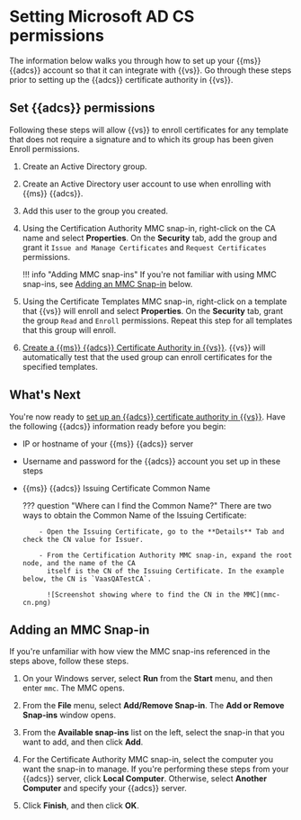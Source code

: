 # Setting Microsoft AD CS permissions

The information below walks you through how to set up your {{ms}} {{adcs}}
account so that it can integrate with {{vs}}. Go through these steps prior
to setting up the {{adcs}} certificate authority in {{vs}}.

## Set {{adcs}} permissions

Following these steps will allow {{vs}} to enroll certificates for any template
that does not require a signature and to which its group has been given Enroll
permissions. 

1. Create an Active Directory group.

2. Create an Active Directory user account to use when enrolling with {{ms}}
   {{adcs}}.

3. Add this user to the group you created.

4. Using the Certification Authority MMC snap-in, right-click on the CA name and
   select **Properties**. On the **Security** tab, add the group and grant it
   `Issue and Manage Certificates` and `Request Certificates` permissions. 

    !!! info "Adding MMC snap-ins"
        If you're not familiar with using MMC snap-ins, see [Adding an MMC Snap-in](#addSnapin)
        below.

5. Using the Certificate Templates MMC snap-in, right-click on a template that
   {{vs}} will enroll and select **Properties**. On the **Security** tab, grant
   the group `Read` and `Enroll` permissions. Repeat this step for all templates
   that this group will enroll.

6. [Create a {{ms}} {{adcs}} Certificate Authority in {{vs}}](issuing-certificates-with-microsoft-adcs.md). 
   {{vs}} will automatically test that the used group can enroll certificates for the
   specified templates. 

## What's Next

You're now ready to [set up an {{adcs}} certificate authority in {{vs}}](issuing-certificates-with-microsoft-adcs.md).
Have the following {{adcs}} information ready before you begin:

- IP or hostname of your {{ms}} {{adcs}} server
- Username and password for the {{adcs}} account you set up in these steps
- {{ms}} {{adcs}} Issuing Certificate Common Name 

    ??? question "Where can I find the Common Name?" 
        There are two ways to obtain the Common Name of the Issuing Certificate:
          
          - Open the Issuing Certificate, go to the **Details** Tab and check the CN value for Issuer.
        
          - From the Certification Authority MMC snap-in, expand the root node, and the name of the CA 
            itself is the CN of the Issuing Certificate. In the example below, the CN is `VaasQATestCA`.

            ![Screenshot showing where to find the CN in the MMC](mmc-cn.png)

## <a name="addSnapin"></a>Adding an MMC Snap-in

If you're unfamiliar with how view the MMC snap-ins referenced in the steps
above, follow these steps.

1. On your Windows server, select **Run** from the **Start** menu, and then
   enter `mmc`. The MMC opens.

1. From the **File** menu, select **Add/Remove Snap-in**. The **Add or Remove
   Snap-ins** window opens.

1. From the **Available snap-ins** list on the left, select the snap-in that you
   want to add, and then click **Add**.

1. For the Certificate Authority MMC snap-in, select the computer you want the
   snap-in to manage. If you're performing these steps from your {{adcs}}
   server, click **Local Computer**. Otherwise, select **Another Computer** and
   specify your {{adcs}} server.

1. Click **Finish**, and then click **OK**.
